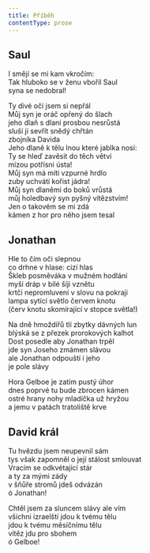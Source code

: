 ```yaml
---
title: Příběh
contentType: prose
---
```


<section>

## Saul

I smějí se mi kam vkročím:  
Tak hluboko se v ženu vbořil Saul  
syna se nedobral!

Ty divé oči jsem si nepřál  
Můj syn je oráč opřený do šlach  
jeho dlaň s dlaní prosbou nesrůstá  
sluší jí sevřít snědý chřtán  
zbojníka Davida  
Jeho dlaně k tělu lnou které jablka nosí:  
Ty se hleď zavěsit do těch větví  
mízou potřísni ústa!  
Můj syn má míti vzpurné hrdlo  
zuby uchvátí kořist jádra!  
Můj syn dlaněmi do boků vrůstá  
můj holedbavý syn pyšný vítězstvím!  
Jen o takovém se mi zdá  
kámen z hor pro něho jsem tesal

## Jonathan

Hle to čím oči slepnou  
co drhne v hlase: cizí hlas  
Škleb posměváka v mužném hodlání  
myší dráp v bílé šíji vznětu  
krtčí nepromluvení v slovu na pokraji  
lampa sytící světlo červem knotu  
(červ knotu skomírající v stopce světla!)

Na dně hmoždířů tlí zbytky dávných lun  
blýská se z přezek prorokových kalhot  
Dost posedle aby Jonathan trpěl  
jde syn Joseho zmámen slávou  
ale Jonathan odpouští i jeho  
je pole slávy

Hora Gelboe je zatím pustý úhor  
dnes poprvé tu bude zbrocen kámen  
ostré hrany nohy mladíčka už hryžou  
a jemu v patách tratoliště krve

## David král

Tu hvězdu jsem neupevnil sám  
tys však zapomněl o její stálost smlouvat  
Vracím se odkvétající stár  
a ty za mými zády  
v šňůře stromů jdeš odvázán  
ó Jonathan!

Chtěl jsem za sluncem slávy ale vím  
všichni izraelští jdou k tvému tělu  
jdou k tvému měsíčnímu tělu  
vítěz jdu pro sbohem  
ó Gelboe!

</section>
